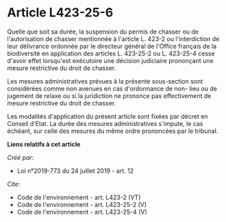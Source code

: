# Article L423-25-6

Quelle que soit sa durée, la suspension du permis de chasser ou de l'autorisation de chasser mentionnée à l'article L. 423-2
ou l'interdiction de leur délivrance ordonnée par le directeur général de l'Office français de la biodiversité en application
des articles L. 423-25-2 ou L. 423-25-4 cesse d'avoir effet lorsqu'est exécutoire une décision judiciaire prononçant une
mesure restrictive du droit de chasser. 

Les mesures administratives prévues à la présente sous-section sont considérées comme non avenues en cas d'ordonnance de non-
lieu ou de jugement de relaxe ou si la juridiction ne prononce pas effectivement de mesure restrictive du droit de chasser. 

Les modalités d'application du présent article sont fixées par décret en Conseil d'Etat. La durée des mesures administratives
s'impute, le cas échéant, sur celle des mesures du même ordre prononcées par le tribunal.

**Liens relatifs à cet article**

_Créé par_:

  - Loi n°2019-773 du 24 juillet 2019 - art. 12

_Cite_:

  - Code de l'environnement - art. L423-2 (VT)
  - Code de l'environnement - art. L423-25-2 (V)
  - Code de l'environnement - art. L423-25-4 (V)
